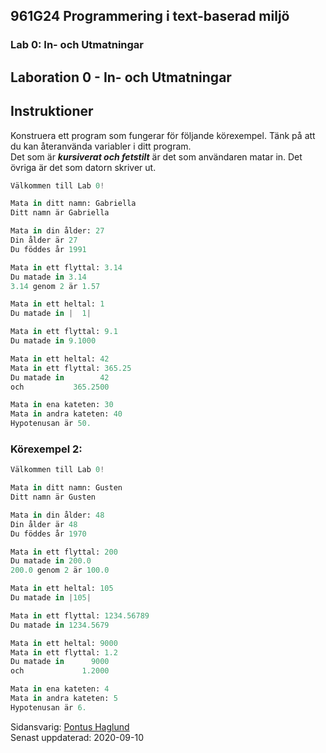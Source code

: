 ## 961G24 Programmering i text-baserad miljö

### Lab 0: In- och Utmatningar

## Laboration 0 - In- och Utmatningar

## Instruktioner

Konstruera ett program som fungerar för följande körexempel. Tänk på att du kan återanvända variabler i ditt program.  
Det som är **_kursiverat och fetstilt_** är det som användaren matar in. Det övriga är det som datorn skriver ut.

```python
Välkommen till Lab 0!

Mata in ditt namn: Gabriella
Ditt namn är Gabriella

Mata in din ålder: 27
Din ålder är 27
Du föddes år 1991

Mata in ett flyttal: 3.14
Du matade in 3.14
3.14 genom 2 är 1.57

Mata in ett heltal: 1
Du matade in |  1|

Mata in ett flyttal: 9.1
Du matade in 9.1000

Mata in ett heltal: 42
Mata in ett flyttal: 365.25
Du matade in        42
och           365.2500

Mata in ena kateten: 30
Mata in andra kateten: 40
Hypotenusan är 50.
```

### Körexempel 2:

```python
Välkommen till Lab 0!

Mata in ditt namn: Gusten
Ditt namn är Gusten

Mata in din ålder: 48
Din ålder är 48
Du föddes år 1970

Mata in ett flyttal: 200
Du matade in 200.0
200.0 genom 2 är 100.0

Mata in ett heltal: 105
Du matade in |105|

Mata in ett flyttal: 1234.56789
Du matade in 1234.5679

Mata in ett heltal: 9000
Mata in ett flyttal: 1.2
Du matade in      9000
och             1.2000

Mata in ena kateten: 4
Mata in andra kateten: 5
Hypotenusan är 6.
```

Sidansvarig: [Pontus Haglund](mailto:pontus.haglund@liu.se?subject=https://www.ida.liu.se/~961G14/matr/laborationer/lab0.sv.shtml "E-posta Pontus Haglund (pontus.haglund@liu.se)")  
Senast uppdaterad: 2020-09-10